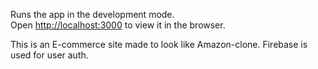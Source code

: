 

Runs the app in the development mode.\
Open [http://localhost:3000](http://localhost:3000) to view it in the browser.

This is an E-commerce site made to look like Amazon-clone.  Firebase is used for user auth.  

